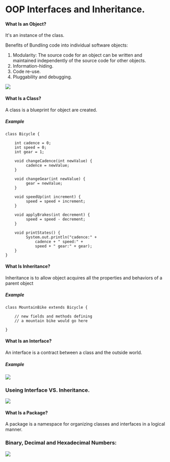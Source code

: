 # OOP Interfaces and Inheritance.

#### What Is an Object?

It's an instance of the class.

Benefits of Bundling code into individual software objects:

1. Modularity: The source code for an object can be written and maintained independently of the source code for other objects.
2. Information-hiding.
3. Code re-use. 
4. Pluggability and debugging.


![](https://qph.fs.quoracdn.net/main-qimg-64d1a26f0bc05282449f02ca1affd761)

#### What Is a Class?

A class is a blueprint for object are created.

##### Example
```
class Bicycle {

    int cadence = 0;
    int speed = 0;
    int gear = 1;

    void changeCadence(int newValue) {
         cadence = newValue;
    }

    void changeGear(int newValue) {
         gear = newValue;
    }

    void speedUp(int increment) {
         speed = speed + increment;
    }

    void applyBrakes(int decrement) {
         speed = speed - decrement;
    }

    void printStates() {
         System.out.println("cadence:" +
             cadence + " speed:" +
             speed + " gear:" + gear);
    }
}
```


#### What Is Inheritance?

Inheritance is to allow object acquires all the properties and behaviors of a parent object

##### Example
```
class MountainBike extends Bicycle {

    // new fields and methods defining
    // a mountain bike would go here

}
```

#### What Is an Interface?

An interface is a contract between a class and the outside world.

##### Example
![](https://images.slideplayer.com/25/7838028/slides/slide_3.jpg)
### Useing Interface VS. Inheritance.

![](https://www.javatpoint.com/images/core/interfacerelation.jpg)


#### What Is a Package?

A package is a namespace for organizing classes and interfaces in a logical manner.

### Binary, Decimal and Hexadecimal Numbers:

![](https://static.javatpoint.com/tutorial/digital-electronics/images/number-base-conversion.png)
